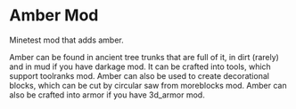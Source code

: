 # Amber Mod
Minetest mod that adds amber.

Amber can be found in ancient tree trunks that are full of it, in dirt (rarely) and in mud if you have darkage mod.
It can be crafted into tools, which support toolranks mod.
Amber can also be used to create decorational blocks, which can be cut by circular saw from moreblocks mod.
Amber can also be crafted into armor if you have 3d_armor mod.
